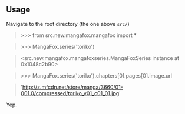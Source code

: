 ## Usage
Navigate to the root directory (the one above `src/`)

> \>\>\> from src.new.mangafox.mangafox import *

> \>\>\> MangaFox.series('toriko')

> <src.new.mangafox.mangafoxseries.MangaFoxSeries instance at 0x1048c2b90>

> \>\>\> MangaFox.series('toriko').chapters[0].pages[0].image.url

> 'http://z.mfcdn.net/store/manga/3660/01-001.0/compressed/toriko_v01_c01_01.jpg'

Yep.